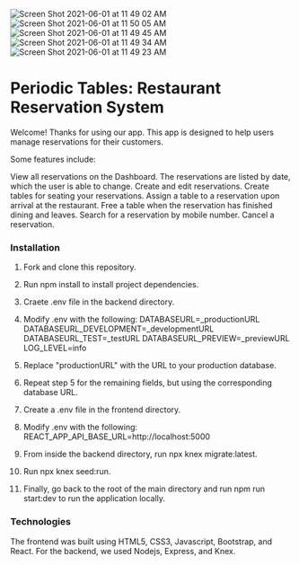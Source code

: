 ![Screen Shot 2021-06-01 at 11 49 02 AM](https://user-images.githubusercontent.com/76081613/120353565-c25fa900-c2cf-11eb-9edc-d49948d97367.png)
![Screen Shot 2021-06-01 at 11 50 05 AM](https://user-images.githubusercontent.com/76081613/120353577-c4c20300-c2cf-11eb-8e46-5da25cb80361.png)
![Screen Shot 2021-06-01 at 11 49 45 AM](https://user-images.githubusercontent.com/76081613/120353585-c68bc680-c2cf-11eb-9c40-37f3ca31702f.png)
![Screen Shot 2021-06-01 at 11 49 34 AM](https://user-images.githubusercontent.com/76081613/120353593-c7bcf380-c2cf-11eb-9a9c-7110e5a90a63.png)
![Screen Shot 2021-06-01 at 11 49 23 AM](https://user-images.githubusercontent.com/76081613/120353599-c8ee2080-c2cf-11eb-8ab1-5fb7c9b82756.png)

<h1>Periodic Tables: Restaurant Reservation System</h1>

Welcome! Thanks for using our app. This app is designed to help users manage reservations for their customers.

Some features include:

View all reservations on the Dashboard. The reservations are listed by date, which the user is able to change. Create and edit reservations. Create tables for seating your reservations. Assign a table to a reservation upon arrival at the restaurant. Free a table when the reservation has finished dining and leaves. Search for a reservation by mobile number. Cancel a reservation.

<h3>Installation</h3>

1. Fork and clone this repository.
2. Run npm install to install project dependencies.
3. Craete .env file in the backend directory.
4. Modify .env with the following:
 DATABASEURL=_productionURL  DATABASEURL_DEVELOPMENT=_developmentURL  DATABASEURL_TEST=_testURL  DATABASEURL_PREVIEW=_previewURL  LOG_LEVEL=info
 
5. Replace "productionURL" with the URL to your production database.
6. Repeat step 5 for the remaining fields, but using the corresponding database URL.
7. Create a .env file in the frontend directory.
8. Modify .env with the following:
REACT_APP_API_BASE_URL=http://localhost:5000
9. From inside the backend directory, run npx knex migrate:latest.
10. Run npx knex seed:run.
11. Finally, go back to the root of the main directory and run npm run start:dev to run the application locally.





<h3>Technologies</h3>

The frontend was built using HTML5, CSS3, Javascript, Bootstrap, and React. For the backend, we used Nodejs, Express, and Knex.

